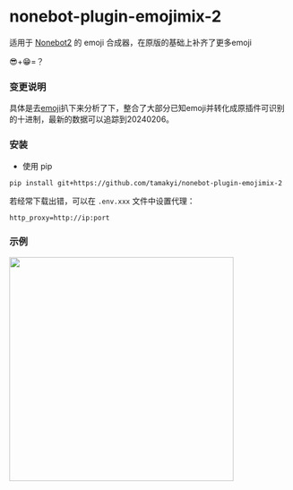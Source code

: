 # nonebot-plugin-emojimix-2

适用于 [Nonebot2](https://github.com/nonebot/nonebot2) 的 emoji 合成器，在原版的基础上补齐了更多emoji

😎+😁=？

### 变更说明
具体是去[emoji](https://backend.emojikitchen.dev/)扒下来分析了下，整合了大部分已知emoji并转化成原插件可识别的十进制，最新的数据可以追踪到20240206。


### 安装


- 使用 pip

```
pip install git+https://github.com/tamakyi/nonebot-plugin-emojimix-2
```

若经常下载出错，可以在 `.env.xxx` 文件中设置代理：

```
http_proxy=http://ip:port
```


### 示例

<div align="left">
  <img src="![example.png](https://s2.loli.net/2024/05/22/ZfIXUGbpjCqHn6Y.png)" width="400" />
</div>
